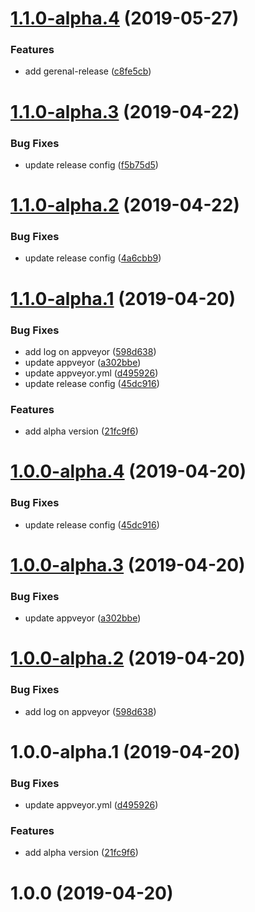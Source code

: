 # [1.1.0-alpha.4](https://github.com/tao-zeng/ts.pt/compare/v1.1.0-alpha.3@alpha...v1.1.0-alpha.4@alpha ) (2019-05-27)

### Features

* add gerenal-release ([c8fe5cb](https://github.com/tao-zeng/ts.pt/commit/c8fe5cb ))

# [1.1.0-alpha.3](https://github.com/tao-zeng/ts.pt/compare/v1.1.0-alpha.2@alpha...v1.1.0-alpha.3@alpha) (2019-04-22)


### Bug Fixes

* update release config ([f5b75d5](https://github.com/tao-zeng/ts.pt/commit/f5b75d5))

# [1.1.0-alpha.2](https://github.com/tao-zeng/ts.pt/compare/v1.1.0-alpha.1@alpha...v1.1.0-alpha.2@alpha) (2019-04-22)


### Bug Fixes

* update release config ([4a6cbb9](https://github.com/tao-zeng/ts.pt/commit/4a6cbb9))

# [1.1.0-alpha.1](https://github.com/tao-zeng/ts.pt/compare/v1.0.0...v1.1.0-alpha.1@alpha) (2019-04-20)


### Bug Fixes

* add log on appveyor ([598d638](https://github.com/tao-zeng/ts.pt/commit/598d638))
* update appveyor ([a302bbe](https://github.com/tao-zeng/ts.pt/commit/a302bbe))
* update appveyor.yml ([d495926](https://github.com/tao-zeng/ts.pt/commit/d495926))
* update release config ([45dc916](https://github.com/tao-zeng/ts.pt/commit/45dc916))


### Features

* add alpha version ([21fc9f6](https://github.com/tao-zeng/ts.pt/commit/21fc9f6))

# [1.0.0-alpha.4](https://github.com/tao-zeng/ts.pt/compare/v1.0.0-alpha.3@alpha...v1.0.0-alpha.4@alpha) (2019-04-20)


### Bug Fixes

* update release config ([45dc916](https://github.com/tao-zeng/ts.pt/commit/45dc916))

# [1.0.0-alpha.3](https://github.com/tao-zeng/ts.pt/compare/v1.0.0-alpha.2@alpha...v1.0.0-alpha.3@alpha) (2019-04-20)


### Bug Fixes

* update appveyor ([a302bbe](https://github.com/tao-zeng/ts.pt/commit/a302bbe))

# [1.0.0-alpha.2](https://github.com/tao-zeng/ts.pt/compare/v1.0.0-alpha.1@alpha...v1.0.0-alpha.2@alpha) (2019-04-20)


### Bug Fixes

* add log on appveyor ([598d638](https://github.com/tao-zeng/ts.pt/commit/598d638))

# 1.0.0-alpha.1 (2019-04-20)


### Bug Fixes

* update appveyor.yml ([d495926](https://github.com/tao-zeng/ts.pt/commit/d495926))


### Features

* add alpha version ([21fc9f6](https://github.com/tao-zeng/ts.pt/commit/21fc9f6))

# 1.0.0 (2019-04-20)
